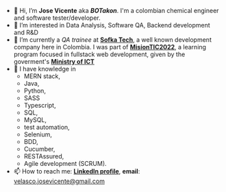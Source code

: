 - 👋 Hi, I’m **Jose Vicente** aka ***BOTakon***. I'm a colombian chemical engineer and software tester/developer.
- 👀 I’m interested in Data Analysis, Software QA, Backend development and R&D
- 🌱 I’m currently a *QA trainee* at [**Sofka Tech**](https://www.sofka.com.co/), a well known development company here in Colombia. I was part of [**MisionTIC2022**](https://www.misiontic2022.gov.co/portal/Secciones/Mision-TIC-2022/), a learning program focused in fullstack web development, given by the goverment's [**Ministry of ICT**](https://mintic.gov.co/portal/inicio/Micrositios/English-overview/Ministry-of-ICT/)
- 💞️ I have knowledge in 
  - MERN stack, 
  - Java, 
  - Python, 
  - SASS
  - Typescript, 
  - SQL, 
  - MySQL, 
  - test automation, 
  - Selenium, 
  - BDD, 
  - Cucumber,
  - RESTAssured,
  - Agile development (SCRUM).
- 📫 How to reach me: [**LinkedIn profile**](https://www.linkedin.com/in/jose-vicente-velasco-lopez/?locale=en_US), **email**: velasco.josevicente@gmail.com


<!---
JoseVicente-dev/JoseVicente-dev is a ✨ special ✨ repository because its `README.md` (this file) appears on your GitHub profile.
You can click the Preview link to take a look at your changes.
--->

